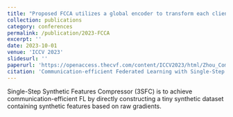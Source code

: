 ```yaml
---
title: "Proposed FCCA utilizes a global encoder to transform each client’s private data into multivariate Gaussian distributions"
collection: publications
category: conferences
permalink: /publication/2023-FCCA
excerpt: ''
date: 2023-10-01
venue: 'ICCV 2023'
slidesurl: ''
paperurl: 'https://openaccess.thecvf.com/content/ICCV2023/html/Zhou_Communication-efficient_Federated_Learning_with_Single-Step_Synthetic_Features_Compressor_for_Faster_ICCV_2023_paper.html'
citation: 'Communication-efficient Federated Learning with Single-Step Synthetic Features Compressor for Faster Convergence. ICCV 2023. Y. Zhou, M. Shi, Y. Li, Y. Sun, Q. Ye, J. Lv'
---
```


Single-Step Synthetic Features Compressor (3SFC) is to achieve communication-efficient FL by directly constructing a tiny synthetic dataset containing synthetic features based on raw gradients.